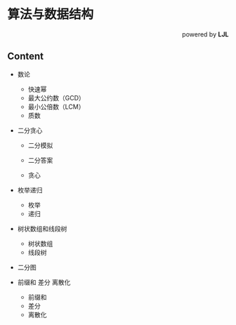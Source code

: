# 算法与数据结构

<div align = "right">powered by <b>LJL</b></div>

## Content

- 数论
  - 快速幂
  - 最大公约数（GCD）
  - 最小公倍数（LCM）
  - 质数

- 二分贪心
  - 二分模拟
  
  - 二分答案
  
  - 贪心
  
- 枚举递归
  - 枚举
  - 递归
- 树状数组和线段树
  - 树状数组
  - 线段树
- 二分图
- 前缀和 差分 离散化
  - 前缀和
  - 差分
  - 离散化
